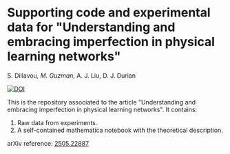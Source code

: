 # Supporting code and experimental data for "Understanding and embracing imperfection in physical learning networks"

S. Dillavou<sup>*</sup>, M. Guzman<sup>*</sup>, A. J. Liu, D. J. Durian

[![DOI](https://zenodo.org/badge/623109002.svg)](https://zenodo.org/badge/latestdoi/623109002)


This is the repository associated to the article "Understanding and embracing imperfection in physical learning networks".
It contains:
  1. Raw data from experiments.
  2. A self-contained mathematica notebook with the theoretical description.
  
  
arXiv reference: [2505.22887](https://arxiv.org/abs/2505.22887)
